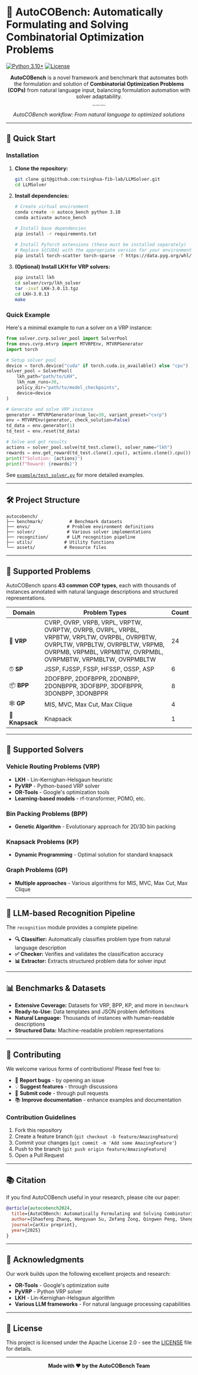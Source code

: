 # 🚀 AutoCOBench: Automatically Formulating and Solving Combinatorial Optimization Problems

[![Python 3.10+](https://img.shields.io/badge/python-3.10+-blue.svg)](https://www.python.org/downloads/release/python-3100/)
[![License](https://img.shields.io/badge/License-Apache_2.0-green.svg)](LICENSE)

[//]: # ([![arXiv]&#40;https://img.shields.io/badge/arXiv-XXXX.XXXXX-b31b1b.svg&#41;]&#40;https://arxiv.org/abs/XXXX.XXXXX&#41;)

[//]: # ([![GitHub stars]&#40;https://img.shields.io/github/stars/your-username/LLMSolver.svg?style=social&label=Star&#41;]&#40;https://github.com/your-username/LLMSolver&#41;)

[//]: # ([![GitHub forks]&#40;https://img.shields.io/github/forks/your-username/LLMSolver.svg?style=social&label=Fork&#41;]&#40;https://github.com/your-username/LLMSolver/fork&#41;)

<div align="center">

**AutoCOBench** is a novel framework and benchmark that automates both the formulation and solution of **Combinatorial Optimization Problems (COPs)** from natural language input, balancing formulation automation with solver adaptability.

<img src="assets/workflow.png" alt="AutoCOBench Workflow" style="zoom: 20%;" />

*AutoCOBench workflow: From natural language to optimized solutions*

</div>

---

## 🚀 Quick Start

### Installation

1. **Clone the repository:**
   ```bash
   git clone git@github.com:tsinghua-fib-lab/LLMSolver.git
   cd LLMSolver
   ```

2. **Install dependencies:**
   ```bash
   # Create virtual environment
   conda create -n autoco_bench python 3.10
   conda activate autoco_bench
   
   # Install base dependencies
   pip install -r requirements.txt
   
   # Install PyTorch extensions (these must be installed separately)
   # Replace ${CUDA} with the appropriate version for your environment: cpu, cu118, cu126, or cu128
   pip install torch-scatter torch-sparse -f https://data.pyg.org/whl/torch-2.6.0+${CUDA}.html
   ```

3. **(Optional) Install LKH for VRP solvers:**
   ```bash
   pip install lkh
   cd solver/cvrp/lkh_solver
   tar -zvxf LKH-3.0.13.tgz
   cd LKH-3.0.13
   make
   ```

### Quick Example

Here's a minimal example to run a solver on a VRP instance:

```python
from solver.cvrp.solver_pool import SolverPool
from envs.cvrp.mtvrp import MTVRPEnv, MTVRPGenerator
import torch

# Setup solver pool
device = torch.device("cuda" if torch.cuda.is_available() else "cpu")
solver_pool = SolverPool(
    lkh_path="path/to/LKH", 
    lkh_num_runs=30, 
    policy_dir="path/to/model_checkpoints", 
    device=device
)

# Generate and solve VRP instance
generator = MTVRPGenerator(num_loc=30, variant_preset="cvrp")
env = MTVRPEnv(generator, check_solution=False)
td_data = env.generator(1)
td_test = env.reset(td_data)

# Solve and get results
actions = solver_pool.solve(td_test.clone(), solver_name="lkh")
rewards = env.get_reward(td_test.clone().cpu(), actions.clone().cpu())
print(f"Solution: {actions}")
print(f"Reward: {rewards}")
```

See [`example/test_solver.py`](example/test_solver.py) for more detailed examples.

---

## 🛠️ Project Structure

```
autocobench/
├── benchmark/          # Benchmark datasets
├── envs/              # Problem environment definitions
├── solver/            # Various solver implementations
├── recognition/       # LLM recognition pipeline
├── utils/            # Utility functions
└── assets/           # Resource files
```

---

## 🎯 Supported Problems

AutoCOBench spans **43 common COP types**, each with thousands of instances annotated with natural language descriptions and structured representations.

| Domain | Problem Types | Count |
|--------|---------------|-------|
| 🚚 **VRP** | CVRP, OVRP, VRPB, VRPL, VRPTW, OVRPTW, OVRPB, OVRPL, VRPBL, VRPBTW, VRPLTW, OVRPBL, OVRPBTW, OVRPLTW, VRPBLTW, OVRPBLTW, VRPMB, OVRPMB, VRPMBL, VRPMBTW, OVRPMBL, OVRPMBTW, VRPMBLTW, OVRPMBLTW | 24 |
| ⏰ **SP** | JSSP, FJSSP, FSSP, HFSSP, OSSP, ASP | 6 |
| 📦 **BPP** | 2DOFBPP, 2DOFBPPR, 2DONBPP, 2DONBPPR, 3DOFBPP, 3DOFBPPR, 3DONBPP, 3DONBPPR | 8 |
| 🕸️ **GP** | MIS, MVC, Max Cut, Max Clique | 4 |
| 🎒 **Knapsack** | Knapsack | 1 |

---

## 🔧 Supported Solvers

### Vehicle Routing Problems (VRP)
- **LKH** - Lin-Kernighan-Helsgaun heuristic
- **PyVRP** - Python-based VRP solver
- **OR-Tools** - Google's optimization tools
- **Learning-based models** - rf-transformer, POMO, etc.

### Bin Packing Problems (BPP)
- **Genetic Algorithm** - Evolutionary approach for 2D/3D bin packing

### Knapsack Problems (KP)
- **Dynamic Programming** - Optimal solution for standard knapsack

### Graph Problems (GP)
- **Multiple approaches** - Various algorithms for MIS, MVC, Max Cut, Max Clique

---

## 🧠 LLM-based Recognition Pipeline

The `recognition` module provides a complete pipeline:

- **🔍 Classifier:** Automatically classifies problem type from natural language description
- **✅ Checker:** Verifies and validates the classification accuracy
- **📊 Extractor:** Extracts structured problem data for solver input

---

## 📊 Benchmarks & Datasets

- **Extensive Coverage:** Datasets for VRP, BPP, KP, and more in `benchmark`
- **Ready-to-Use:** Data templates and JSON problem definitions
- **Natural Language:** Thousands of instances with human-readable descriptions
- **Structured Data:** Machine-readable problem representations

---

## 🤝 Contributing

We welcome various forms of contributions! Please feel free to:

- 🐛 **Report bugs** - by opening an issue
- 💡 **Suggest features** - through discussions
- 🔧 **Submit code** - through pull requests
- 📚 **Improve documentation** - enhance examples and documentation

### Contribution Guidelines

1. Fork this repository
2. Create a feature branch (`git checkout -b feature/AmazingFeature`)
3. Commit your changes (`git commit -m 'Add some AmazingFeature'`)
4. Push to the branch (`git push origin feature/AmazingFeature`)
5. Open a Pull Request

---

## 📚 Citation

If you find AutoCOBench useful in your research, please cite our paper:

```bibtex
@article{autocobench2024,
  title={AutoCOBench: Automatically Formulating and Solving Combinatorial Optimization Problems},
  author={Shaofeng Zhang, Hongyuan Su, Zefang Zong, Qingwen Peng, Shengcai Liu, Shubing Liao, Ke Tang, Yong Li},
  journal={arXiv preprint},
  year={2025}
}
```

---

## 🙏 Acknowledgments

Our work builds upon the following excellent projects and research:

- **OR-Tools** - Google's optimization suite
- **PyVRP** - Python VRP solver
- **LKH** - Lin-Kernighan-Helsgaun algorithm
- **Various LLM frameworks** - For natural language processing capabilities

---

## 📄 License

This project is licensed under the Apache License 2.0 - see the [LICENSE](LICENSE) file for details.

---

<div align="center">

**Made with ❤️ by the AutoCOBench Team**

[//]: # ([![GitHub]&#40;https://img.shields.io/badge/GitHub-100000?style=for-the-badge&logo=github&logoColor=white&#41;]&#40;https://github.com/your-username/LLMSolver&#41;)

[//]: # ([![arXiv]&#40;https://img.shields.io/badge/arXiv-100000?style=for-the-badge&logo=arxiv&logoColor=white&#41;]&#40;https://arxiv.org/abs/XXXX.XXXXX&#41;)

</div>